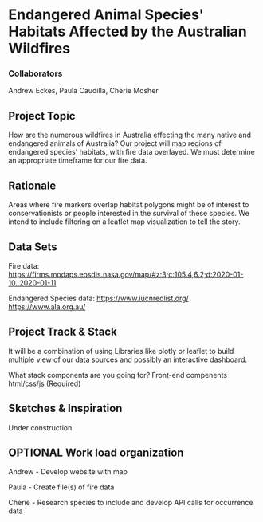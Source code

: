 # Endangered Animal Species' Habitats Affected by the Australian Wildfires

### Collaborators
Andrew Eckes, Paula Caudilla, Cherie Mosher

## Project Topic

How are the numerous wildfires in Australia effecting the many native and endangered animals of Australia?
Our project will map regions of endangered species' habitats, with fire data overlayed.  We must determine an appropriate timeframe for our fire data. 


## Rationale 

Areas where fire markers overlap habitat polygons might be of interest to conservationists or people interested in the survival of these species. We intend to include filtering on a leaflet map visualization to tell the story.


## Data Sets

Fire data: 
https://firms.modaps.eosdis.nasa.gov/map/#z:3;c:105.4,6.2;d:2020-01-10..2020-01-11

Endangered Species data: 
https://www.iucnredlist.org/
https://www.ala.org.au/


## Project Track & Stack

It will be a combination of using Libraries like plotly or leaflet to build multiple view of our data sources and possibly an interactive dashboard.


What stack components are you going for?
Front-end compenents html/css/js (Required)



## Sketches & Inspiration

Under construction


## OPTIONAL Work load organization

Andrew - Develop website with map

Paula - Create file(s) of fire data

Cherie - Research species to include and develop API calls for occurrence data
